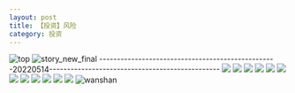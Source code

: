 ```yaml
---
layout: post
title: 【投资】风险
category: 投资
---
```

![top](http://rbwl8nwm4.hd-bkt.clouddn.com/img/top-220325-2.png)
![story_new_final](http://rbwl8nwm4.hd-bkt.clouddn.com/img/story_new_final_0322.png)
--------------------------------------------------20220514------------------------------------------------
![](http://rc5p5sl4z.hd-bkt.clouddn.com/img/factors-220515-1.jpg)
![](http://rc5p5sl4z.hd-bkt.clouddn.com/img/factors-220515-2.jpg)
![](http://rc5p5sl4z.hd-bkt.clouddn.com/img/factors-220515-3.jpg)
![](http://rc5p5sl4z.hd-bkt.clouddn.com/img/factors-220515-4.jpg)
![](http://rbwl8nwm4.hd-bkt.clouddn.com/img/risk-0319-1.png)
![](http://rbwl8nwm4.hd-bkt.clouddn.com/img/risk-0319-2.png)
![](http://rbwl8nwm4.hd-bkt.clouddn.com/img/risk-0319-3.png)
![](http://rbwl8nwm4.hd-bkt.clouddn.com/img/risk-0319-4.png)
![](http://rbwl8nwm4.hd-bkt.clouddn.com/img/risk-0319-5.png)
![](http://rbwl8nwm4.hd-bkt.clouddn.com/img/risk-0319-6.png)
![](http://rbwl8nwm4.hd-bkt.clouddn.com/img/risk-0319-7.png)
![](http://rbwl8nwm4.hd-bkt.clouddn.com/img/situation-220418-1.jpg)
![wanshan](http://rbwl8nwm4.hd-bkt.clouddn.com/img/wanshan.png)
